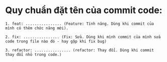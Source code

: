 # Quy chuẩn đặt tên của commit code: 
    1. feat: ................ (Feature: Tính năng. Dùng khi commit của mình có thêm chức năng mới).
    
    2. fix: ................ (Fix: Sửa. Dùng khi mình commit của mình sửa code trong file nào đó - hay gặp khi fix bug)

    3. refactor: ................ (refactor: Thay đổi. Dùng khi commit thay đổi nhỏ trong code.)